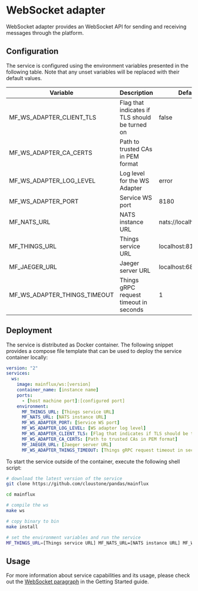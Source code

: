 # WebSocket adapter

WebSocket adapter provides an WebSocket API for sending and receiving messages through the platform.

## Configuration

The service is configured using the environment variables presented in the
following table. Note that any unset variables will be replaced with their
default values.

| Variable                     | Description                                    | Default               |
|------------------------------|------------------------------------------------|-----------------------|
| MF_WS_ADAPTER_CLIENT_TLS     | Flag that indicates if TLS should be turned on | false                 |
| MF_WS_ADAPTER_CA_CERTS       | Path to trusted CAs in PEM format              |                       |
| MF_WS_ADAPTER_LOG_LEVEL      | Log level for the WS Adapter                   | error                 |
| MF_WS_ADAPTER_PORT           | Service WS port                                | 8180                  |
| MF_NATS_URL                  | NATS instance URL                              | nats://localhost:4222 |
| MF_THINGS_URL                | Things service URL                             | localhost:8181        |
| MF_JAEGER_URL                | Jaeger server URL                              | localhost:6831        |
| MF_WS_ADAPTER_THINGS_TIMEOUT | Things gRPC request timeout in seconds         | 1                     |

## Deployment

The service is distributed as Docker container. The following snippet provides
a compose file template that can be used to deploy the service container locally:

```yaml
version: "2"
services:
  ws:
    image: mainflux/ws:[version]
    container_name: [instance name]
    ports:
      - [host machine port]:[configured port]
    environment:
      MF_THINGS_URL: [Things service URL]
      MF_NATS_URL: [NATS instance URL]
      MF_WS_ADAPTER_PORT: [Service WS port]
      MF_WS_ADAPTER_LOG_LEVEL: [WS adapter log level]
      MF_WS_ADAPTER_CLIENT_TLS: [Flag that indicates if TLS should be turned on]
      MF_WS_ADAPTER_CA_CERTS: [Path to trusted CAs in PEM format]
      MF_JAEGER_URL: [Jaeger server URL]
      MF_WS_ADAPTER_THINGS_TIMEOUT: [Things gRPC request timeout in seconds]
```

To start the service outside of the container, execute the following shell script:

```bash
# download the latest version of the service
git clone https://github.com/cloustone/pandas/mainflux

cd mainflux

# compile the ws
make ws

# copy binary to bin
make install

# set the environment variables and run the service
MF_THINGS_URL=[Things service URL] MF_NATS_URL=[NATS instance URL] MF_WS_ADAPTER_PORT=[Service WS port] MF_WS_ADAPTER_LOG_LEVEL=[WS adapter log level] MF_WS_ADAPTER_CLIENT_TLS=[Flag that indicates if TLS should be turned on] MF_WS_ADAPTER_CA_CERTS=[Path to trusted CAs in PEM format] MF_JAEGER_URL=[Jaeger server URL] MF_WS_ADAPTER_THINGS_TIMEOUT=[Things gRPC request timeout in seconds] $GOBIN/mainflux-ws
```

## Usage

For more information about service capabilities and its usage, please check out
the [WebSocket paragraph](https://mainflux.readthedocs.io/en/latest/messaging/#websocket) in the Getting Started guide.
